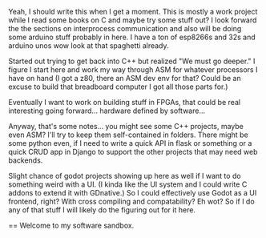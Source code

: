 Yeah, I should write this when I get a moment. This is mostly a work project while I read some books on C and maybe try some stuff out? I look forward the the sections on interprocess communication and also will be doing some arduino stuff probably in here. I have a ton of esp8266s and 32s and arduino unos wow look at that spaghetti already.

Started out trying to get back into C++ but realized "We must go deeper." I figure I start here and work my way through ASM for whatever processors I have on hand (I got a z80, there an ASM dev env for that? Could be an excuse to build that breadboard computer I got all those parts for.)

Eventually I want to work on building stuff in FPGAs, that could be real interesting going forward... hardware defined by software...

Anyway, that's some notes... you might see some C++ projects, maybe even ASM? I'll try to keep them self-contained in folders. There might be some python even, if I need to write a quick API in flask or something or a quick CRUD app in Django to support the other projects that may need web backends.

Slight chance of godot projects showing up here as well if I want to do something weird with a UI. (I kinda like the UI system and I could write C addons to extend it with GDnative.) So I could effectively use Godot as a UI frontend, right? With cross compiling and compatability? Eh wot? So if I do any of that stuff I will likely do the figuring out for it here.

== Welcome to my software sandbox.